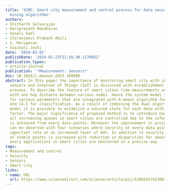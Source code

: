 ```yaml
---
title: 'SCMC: Smart city measurement and control process for data security with data
  mining algorithms'
authors:
- Shitharth Selvarajan
- Hariprasath Manoharan
- Sonali Goel
- Chiranjeevi Prakash Akili
- S. Murugesan
- Vaishali Joshi
date: '2024-02-01'
publishDate: '2024-01-23T11:26:30.117693Z'
publication_types:
- article-journal
publication: '*Measurement: Sensors*'
doi: 10.1016/j.measen.2023.100980
abstract: In this paper the importance of monitoring smart city with integration of
  sensors and Internet of Things (IoT) is discussed with establishment of node control
  process. To describe the feature of smart cities time measurements are considered
  with one hop distance between various nodes. Hence the system model is established
  for various parameters that are integrated with K-means algorithm for clustering
  and C4.5 for classification. As a result of combining the dual algorithms with system
  model it is possible to establish a secured state for each data with proper response
  factor. The major significance of proposed method is to introduce node point where
  all increasing queues in smart cities are controlled due to the information that
  is achieved from every data points. Moreover the improvement in projected model
  can be observed with four scenarios where security at every data point plays an
  important role at an increased level of 84%. In addition to security the amount
  of stable points is increased with reduction in disparities for about 2% thereby
  every applications in smart cities are monitored in a precise way.
tags:
- Measurement and control
- Security
- Sensors
- Smart city
links:
- name: URL
  url: https://www.sciencedirect.com/science/article/pii/S2665917423003161
---
```

